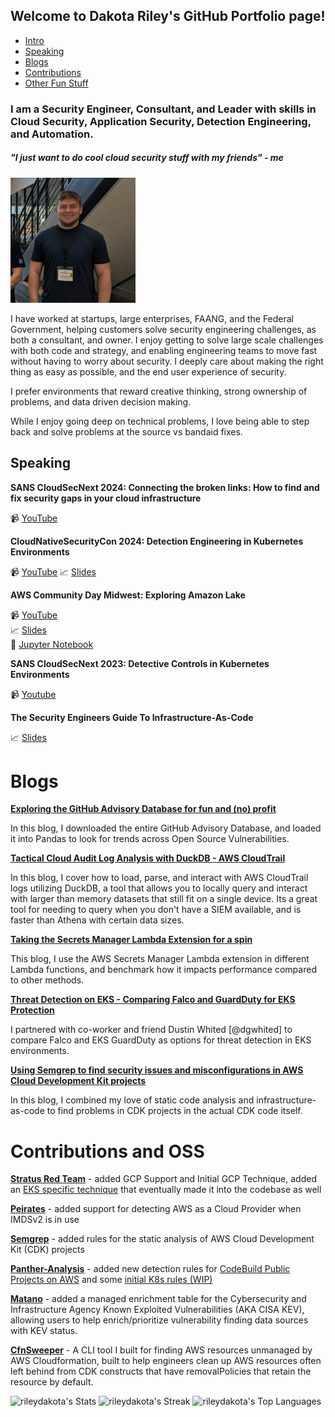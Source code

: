 ## Welcome to Dakota Riley's GitHub Portfolio page!
* [Intro](#i-am-a-security-engineer-consultant-and-leader-with-skills-in-cloud-security-application-security-detection-engineering-and-automation)
* [Speaking](#speaking)
* [Blogs](#blogs)
* [Contributions](#contributions)
* [Other Fun Stuff](#Other)

### I am a Security Engineer, Consultant, and Leader with skills in Cloud Security, Application Security, Detection Engineering, and Automation. 

##### "I just want to do cool cloud security stuff with my friends" - me

![alt text](img/headshot.jpg) 

I have worked at startups, large enterprises, FAANG, and the Federal Government, helping customers solve security engineering challenges, as both a consultant, and owner. I enjoy getting to solve large scale challenges with both code and strategy, and enabling engineering teams to move fast without having to worry about security. I deeply care about making the right thing as easy as possible, and the end user experience of security.

I prefer environments that reward creative thinking, strong ownership of problems, and data driven decision making. 

While I enjoy going deep on technical problems, I love being able to step back and solve problems at the source vs bandaid fixes.


## Speaking

**SANS CloudSecNext 2024: Connecting the broken links: How to find and fix security gaps in your cloud infrastructure**

:video_camera: [YouTube](https://www.youtube.com/watch?v=9xLxUwMcQ1E)

**CloudNativeSecurityCon 2024: Detection Engineering in Kubernetes Environments**

:video_camera: [YouTube](https://www.youtube.com/watch?v=kmgOAeE_flM)
:chart_with_upwards_trend: [Slides](https://github.com/rileydakota/cncs-2024-k8s-det-eng-talk/blob/main/cncs-slides.pdf)

**AWS Community Day Midwest: Exploring Amazon Lake**

:video_camera: [YouTube](https://www.youtube.com/watch?v=Kzwt6AdCBrM) \
:chart_with_upwards_trend: [Slides](https://github.com/rileydakota/seclake-exploration/blob/main/AWS%20Community%20Day%20Midwest%20-%20SecLake.pdf) \
:notebook: [Jupyter Notebook](https://github.com/rileydakota/seclake-exploration/blob/main/seclake_cloudtrail_investigation.ipynb)

**SANS CloudSecNext 2023: Detective Controls in Kubernetes Environments**

:video_camera: [Youtube](https://www.youtube.com/watch?v=Old-6aKmzrg)

**The Security Engineers Guide To Infrastructure-As-Code**

:chart_with_upwards_trend: [Slides](https://github.com/rileydakota/nku-cyber-2021-iac-security/blob/main/ppt/iac_security_ppt.pdf)


# Blogs
**[Exploring the GitHub Advisory Database for fun and (no) profit](https://blog.aquia.us/blog/2024-02-27-gh-advisory-db/)** 

In this blog, I downloaded the entire GitHub Advisory Database, and loaded it into Pandas to look for trends across Open Source Vulnerabilities.

**[Tactical Cloud Audit Log Analysis with DuckDB - AWS CloudTrail](https://dev.to/aws-builders/tactical-cloud-audit-log-analysis-with-duckdb-aws-cloudtrail-2amk)**

In this blog, I cover how to load, parse, and interact with AWS CloudTrail logs utilizing DuckDB, a tool that allows you to locally query and interact with larger than memory datasets that still fit on a single device. Its a great tool for needing to query when you don't have a SIEM available, and is faster than Athena with certain data sizes.

**[Taking the Secrets Manager Lambda Extension for a spin](https://blog.aquia.us/blog/2023-01-01-secrets-manager-lambda-extension)** 

This blog, I use the AWS Secrets Manager Lambda extension in different Lambda functions, and benchmark how it impacts performance compared to other methods. 

**[Threat Detection on EKS - Comparing Falco and GuardDuty for EKS Protection](https://blog.aquia.us/blog/2022-05-06-guardduty-falco/)** 

I partnered with co-worker and friend Dustin Whited [@dgwhited] to compare Falco and EKS GuardDuty as options for threat detection in EKS environments. 

**[Using Semgrep to find security issues and misconfigurations in AWS Cloud Development Kit projects](https://blog.aquia.us/blog/2022-02-18-semgrep-cdk/)** 

In this blog, I combined my love of static code analysis and infrastructure-as-code to find problems in CDK projects in the actual CDK code itself. 

# Contributions and OSS

**[Stratus Red Team](https://github.com/DataDog/stratus-red-team/pull/160/commits/59bd6e4211dca2a82107a8b64c169bd27caf6921)** - added GCP Support and Initial GCP Technique, added an [EKS specific technique](https://github.com/DataDog/stratus-red-team/pull/542) that eventually made it into the codebase as well 

**[Peirates](https://github.com/inguardians/peirates/pull/55)** - added support for detecting AWS as a Cloud Provider when IMDSv2 is in use

**[Semgrep](https://github.com/semgrep/semgrep-rules/pull/1629)** - added rules for the static analysis of AWS Cloud Development Kit (CDK) projects

**[Panther-Analysis](https://github.com/panther-labs/panther-analysis)** - added new detection rules for [CodeBuild Public Projects on AWS](https://github.com/panther-labs/panther-analysis/pull/302) and some [initial K8s rules (WIP)](https://github.com/panther-labs/panther-analysis/pull/1287)

**[Matano](https://github.com/matanolabs/matano/pull/162)** - added a managed enrichment table for the Cybersecurity and Infrastructure Agency Known Exploited Vulnerabilities (AKA CISA KEV), allowing users to help enrich/prioritize vulnerability finding data sources with KEV status. 

**[CfnSweeper](https://github.com/rileydakota/cfn-sweeper)** - A CLI tool I built for finding AWS resources unmanaged by AWS Cloudformation, built to help engineers clean up AWS resources often left behind from CDK constructs that have removalPolicies that retain the resource by default. 




<!--
**rileydakota/rileydakota** is a ✨ _special_ ✨ repository because its `README.md` (this file) appears on your GitHub profile.

Here are some ideas to get you started:

- 🔭 I’m currently working on ...
- 🌱 I’m currently learning ...
- 👯 I’m looking to collaborate on ...
- 🤔 I’m looking for help with ...
- 💬 Ask me about ...
- 📫 How to reach me: ...
- 😄 Pronouns: ...
- ⚡ Fun fact: ...
-->

![rileydakota's Stats](https://github-readme-stats.vercel.app/api?username=rileydakota&theme=vue-dark&show_icons=true&hide_border=true&count_private=true)
![rileydakota's Streak](https://github-readme-streak-stats.herokuapp.com/?user=rileydakota&theme=vue-dark&hide_border=true)
![rileydakota's Top Languages](https://github-readme-stats.vercel.app/api/top-langs/?username=rileydakota&theme=vue-dark&show_icons=true&hide_border=true&layout=compact)